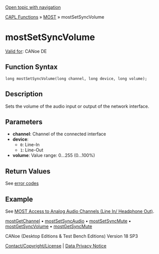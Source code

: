 [Open topic with navigation](../../../../../CANoeDEFamily.htm#Topics/CAPLFunctions/MOST/Functions/CAPLfunctionMOSTSetSyncVolume.md)

[CAPL Functions](../../CAPLfunctions.md) » [MOST](../CAPLfunctionsMOSTOverview.md) » mostSetSyncVolume

# mostSetSyncVolume

[Valid for](../../../Shared/FeatureAvailability.md): CANoe DE

## Function Syntax

```plaintext
long mostSetSyncVolume(long channel, long device, long volume);
```

## Description

Sets the volume of the audio input or output of the network interface.

## Parameters

- **channel**: Channel of the connected interface
- **device**:
  - `0`: Line-In
  - `1`: Line-Out
- **volume**: Value range: 0...255 (0...100%)

## Return Values

See [error codes](../CAPLfunctionsMOSTErrorCodes.md)

## Example

See [MOST Access to Analog Audio Channels (Line In/ Headphone Out)](../../../CANoeCANalyzer/MOST/MOSTSynchronousChannelAnalogAudio.md).

[mostGetChannel](CAPLfunctionMOSTGetChannel.md) • [mostSetSyncAudio](CAPLfunctionMOSTSetSyncAudio.md) • [mostSetSyncMute](CAPLfunctionMOSTSetSyncMute.md) • [mostGetSyncVolume](CAPLfunctionMOSTGetSyncVolume.md) • [mostGetSyncMute](CAPLfunctionMOSTGetSyncMute.md)

CANoe (Desktop Editions & Test Bench Editions) Version 18 SP3

[Contact/Copyright/License](../../../Shared/ContactCopyrightLicense.md) | [Data Privacy Notice](https://www.vector.com/int/en/company/get-info/privacy-policy/)
